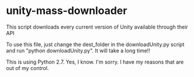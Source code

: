# unity-mass-downloader
This script downloads every current version of Unity available through their API

To use this file, just change the dest_folder in the downloadUnity.py script and run "python downloadUnity.py". It will take a long time!!

This is using Python 2.7. Yes, I know. I'm sorry. I have my reasons that are out of my control.
